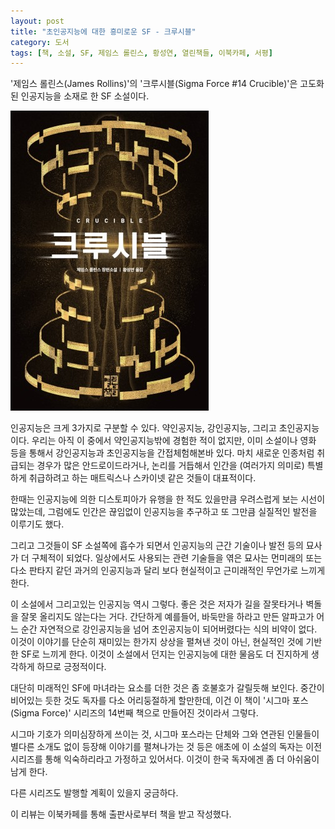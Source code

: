 ```yaml
---
layout: post
title: "초인공지능에 대한 흥미로운 SF - 크루시블"
category: 도서
tags: [책, 소설, SF, 제임스 롤린스, 황성연, 열린책들, 이북카페, 서평]
---
```


'제임스 롤린스(James Rollins)'의
'크루시블(Sigma Force #14 Crucible)'은
고도화된 인공지능을 소재로 한 SF 소설이다.

![표지](/images/sigma-force-14-crucible-book-h480.jpg)

인공지능은 크게 3가지로 구분할 수 있다.
약인공지능, 강인공지능, 그리고 초인공지능이다.
우리는 아직 이 중에서 약인공지능밖에 경험한 적이 없지만,
이미 소설이나 영화 등을 통해서 강인공지능과 초인공지능을 간접체험해본바 있다.
마치 새로운 인종처럼 취급되는 경우가 많은 안드로이드라거나,
논리를 거듭해서 인간을 (여러가지 의미로) 특별하게 취급하려고 하는 매트릭스나 스카이넷 같은 것들이 대표적이다.

한때는 인공지능에 의한 디스토피아가 유행을 한 적도 있을만큼 우려스럽게 보는 시선이 많았는데,
그럼에도 인간은 끊임없이 인공지능을 추구하고
또 그만큼 실질적인 발전을 이루기도 했다.

그리고 그것들이 SF 소설쪽에 흡수가 되면서
인공지능의 근간 기술이나 발전 등의 묘사가 더 구체적이 되었다.
일상에서도 사용되는 관련 기술들을 엮은 묘사는
먼미래의 또는 다소 판타지 같던 과거의 인공지능과 달리
보다 현실적이고 근미래적인 무언가로 느끼게 한다.

이 소설에서 그리고있는 인공지능 역시 그렇다.
좋은 것은 저자가 길을 잘못타거나 벽돌을 잘못 올리지도 않는다는 거다.
간단하게 예를들어, 바둑만을 하라고 만든 알파고가 어느 순간 자연적으로 강인공지능을 넘어 초인공지능이 되어버렸다는 식의 비약이 없다.
이것이 이야기를 단순히 재미있는 한가지 상상을 펼쳐낸 것이 아닌,
현실적인 것에 기반한 SF로 느끼게 한다.
이것이 소설에서 던지는 인공지능에 대한 물음도 더 진지하게 생각하게 하므로 긍정적이다.

대단히 미래적인 SF에 마녀라는 요소를 더한 것은 좀 호불호가 갈릴듯해 보인다.
중간이 비어있는 듯한 것도 독자를 다소 어리둥절하게 할만한데,
이건 이 책이 '시그마 포스(Sigma Force)' 시리즈의 14번째 책으로 만들어진 것이라서 그렇다.

시그마 기호가 의미심장하게 쓰이는 것,
시그마 포스라는 단체와 그와 연관된 인물들이 별다른 소개도 없이 등장해 이야기를 펼쳐나가는 것 등은
애초에 이 소설의 독자는 이전 시리즈를 통해 익숙하리라고 가정하고 있어서다.
이것이 한국 독자에겐 좀 더 아쉬움이 남게 한다.

다른 시리즈도 발행할 계획이 있을지 궁금하다.



<div class="im im-info">
이 리뷰는 이북카페를 통해 출판사로부터 책을 받고 작성했다.
</div>
